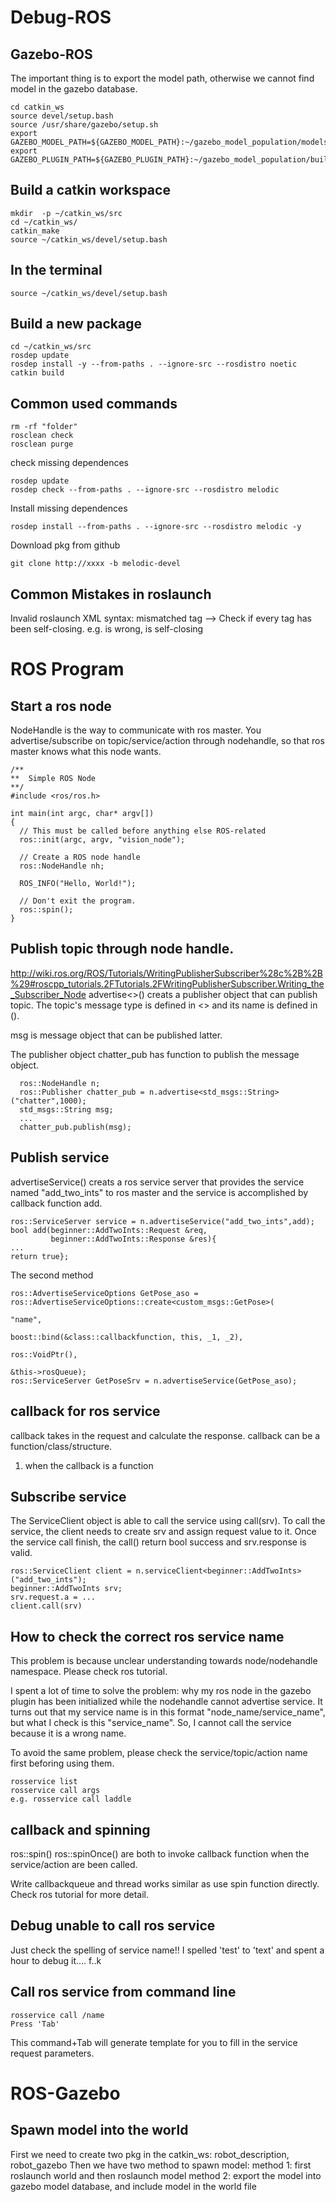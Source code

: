 # Debug-ROS
## Gazebo-ROS
The important thing is to export the model path, otherwise we cannot find model in the gazebo database.
```
cd catkin_ws
source devel/setup.bash
source /usr/share/gazebo/setup.sh
export GAZEBO_MODEL_PATH=${GAZEBO_MODEL_PATH}:~/gazebo_model_population/models/
export GAZEBO_PLUGIN_PATH=${GAZEBO_PLUGIN_PATH}:~/gazebo_model_population/build/
```

## Build a catkin workspace
```
mkdir  -p ~/catkin_ws/src
cd ~/catkin_ws/
catkin_make
source ~/catkin_ws/devel/setup.bash
```
## In the terminal
```
source ~/catkin_ws/devel/setup.bash
```
## Build a new package
```
cd ~/catkin_ws/src
rosdep update
rosdep install -y --from-paths . --ignore-src --rosdistro noetic
catkin build
```
## Common used commands
```
rm -rf "folder"
rosclean check 
rosclean purge

```
check missing dependences
```
rosdep update
rosdep check --from-paths . --ignore-src --rosdistro melodic
```
Install missing dependences
```
rosdep install --from-paths . --ignore-src --rosdistro melodic -y
```
Download pkg from github
```
git clone http://xxxx -b melodic-devel
```

## Common Mistakes in roslaunch 
Invalid roslaunch XML syntax: mismatched tag
--> Check if every tag has been self-closing. e.g. <arg hhhhh > is wrong, <arg hhhh /> is self-closing

# ROS Program
## Start a ros node
  NodeHandle is the way to communicate with ros master. You advertise/subscribe on topic/service/action through nodehandle, so that ros master knows what this node wants.
```
/**
**  Simple ROS Node
**/
#include <ros/ros.h>

int main(int argc, char* argv[])
{
  // This must be called before anything else ROS-related
  ros::init(argc, argv, "vision_node");

  // Create a ROS node handle
  ros::NodeHandle nh;

  ROS_INFO("Hello, World!");

  // Don't exit the program.
  ros::spin();
}
```
## Publish topic through node handle.
  http://wiki.ros.org/ROS/Tutorials/WritingPublisherSubscriber%28c%2B%2B%29#roscpp_tutorials.2FTutorials.2FWritingPublisherSubscriber.Writing_the_Subscriber_Node
  advertise<>() creats a publisher object that can publish topic. The topic's message type is defined in <> and its name is defined in (). 
  
  msg is message object that can be published latter.
  
  The publisher object chatter_pub has function to publish the message object.
```
  ros::NodeHandle n;
  ros::Publisher chatter_pub = n.advertise<std_msgs::String>("chatter",1000);
  std_msgs::String msg;
  ...
  chatter_pub.publish(msg);
 ```
  ## Publish service
  advertiseService() creats a ros service server that provides the service named "add_two_ints" to ros master and the service is accomplished by callback function add.
  ```
  ros::ServiceServer service = n.advertiseService("add_two_ints",add);
  bool add(beginner::AddTwoInts::Request &req,
           beginner::AddTwoInts::Response &res){
  ...
  return true};
  ```
  The second method
  ```
  ros::AdvertiseServiceOptions GetPose_aso = ros::AdvertiseServiceOptions::create<custom_msgs::GetPose>(
                                                                                 "name",
                                                                                  boost::bind(&class::callbackfunction, this, _1, _2),
                                                                                  ros::VoidPtr(),
                                                                                  &this->rosQueue);
  ros::ServiceServer GetPoseSrv = n.advertiseService(GetPose_aso);
  ```
  
  ## callback for ros service
  callback takes in the request and calculate the response. callback can be a function/class/structure.
  
  1. when the callback is a function
  
  ## Subscribe service
  The ServiceClient object is able to call the service using call(srv). To call the service, the client needs to create srv and assign request value to it. Once the service call finish, the call() return bool success and srv.response is valid. 
  ```
  ros::ServiceClient client = n.serviceClient<beginner::AddTwoInts>("add_two_ints");
  beginner::AddTwoInts srv;
  srv.request.a = ...
  client.call(srv)
  ```
  
  ## How to check the correct ros service name
  This problem is because unclear understanding towards node/nodehandle namespace. Please check ros tutorial.
  
  I spent a lot of time to solve the problem: why my ros node in the gazebo plugin has been initialized while the nodehandle cannot advertise service. It turns out that my service name is in this format "node_name/service_name", but what I check is this "service_name". So, I cannot call the service because it is a wrong name.
  
  To avoid the same problem, please check the service/topic/action name first beforing using them.
  ```
  rosservice list
  rosservice call args
  e.g. rosservice call laddle
  ```
  ## callback and spinning
  ros::spin() ros::spinOnce() are both to invoke callback function when the service/action are been called. 
  
  Write callbackqueue and thread works similar as use spin function directly. Check ros tutorial for more detail.
  
  ## Debug unable to call ros service
  Just check the spelling of service name!! I spelled 'test' to 'text' and spent a hour to debug it.... f..k
  
  ## Call ros service from command line
  ```
  rosservice call /name 
  Press 'Tab'
  ```
  This command+Tab will generate template for you to fill in the service request parameters.
  
# ROS-Gazebo
## Spawn model into the world 
  First we need to create two pkg in the catkin_ws: robot_description, robot_gazebo
  Then we have two method to spawn model:
  method 1: first roslaunch world and then roslaunch model
  method 2: export the model into gazebo model database, and include model in the world file
  
  
  
  
  
  
